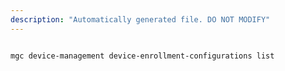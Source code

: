 ```yaml
---
description: "Automatically generated file. DO NOT MODIFY"
---
```


```cli

mgc device-management device-enrollment-configurations list

```